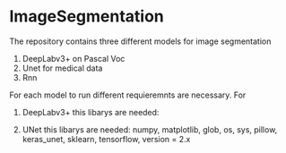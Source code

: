 # ImageSegmentation

The repository contains three different models for image segmentation

1. DeepLabv3+ on Pascal Voc
2. Unet for medical data
3. Rnn

For each model to run different requieremnts are necessary.
For 
1. DeepLabv3+ this libarys are needed:

2. UNet this libarys are needed:
numpy, matplotlib, glob, os, sys, pillow, keras_unet, sklearn, tensorflow, version = 2.x
